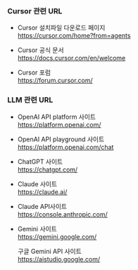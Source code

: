 ### Cursor 관련 URL

- Cursor 설치파일 다운로드 페이지 <br>
https://cursor.com/home?from=agents <br>

- Cursor 공식 문서 <br>
https://docs.cursor.com/en/welcome <br>

- Cursor 포럼 <br>
https://forum.cursor.com/   <br>


### LLM 관련 URL

- OpenAI API platform 사이트 <br>
https://platform.openai.com/ <br>

- OpenAI API playground 사이트 <br>
https://platform.openai.com/chat <br>

- ChatGPT 사이트 <br>
https://chatgpt.com/

- Claude 사이트 <br>
https://claude.ai/ <br>

- Claude API사이트 <br>
https://console.anthropic.com/

- Gemini 사이트 <br>
https://gemini.google.com/

  구글 Gemini API 사이트 <br>
https://aistudio.google.com/

